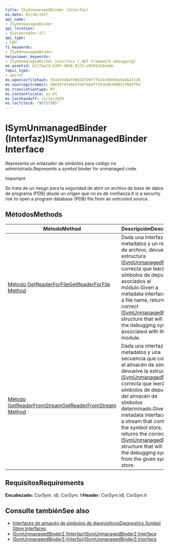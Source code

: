 ```yaml
---
title: ISymUnmanagedBinder (Interfaz)
ms.date: 03/30/2017
api_name:
- ISymUnmanagedBinder
api_location:
- diasymreader.dll
api_type:
- COM
f1_keywords:
- ISymUnmanagedBinder
helpviewer_keywords:
- ISymUnmanagedBinder interface [.NET Framework debugging]
ms.assetid: b22fbe19-b30f-4696-8175-e6b91da9edab
topic_type:
- apiref
ms.openlocfilehash: 554e59484f00626726f7f024c69e93a5e6647130
ms.sourcegitcommit: d8020797a6657d0fbbdff362b80300815f682f94
ms.translationtype: MT
ms.contentlocale: es-ES
ms.lasthandoff: 11/24/2020
ms.locfileid: "95727385"
---
```

# <a name="isymunmanagedbinder-interface"></a><span data-ttu-id="f3f9d-102">ISymUnmanagedBinder (Interfaz)</span><span class="sxs-lookup"><span data-stu-id="f3f9d-102">ISymUnmanagedBinder Interface</span></span>

<span data-ttu-id="f3f9d-103">Representa un enlazador de símbolos para código no administrado.</span><span class="sxs-lookup"><span data-stu-id="f3f9d-103">Represents a symbol binder for unmanaged code.</span></span>  
  
> [!IMPORTANT]
> <span data-ttu-id="f3f9d-104">Se trata de un riesgo para la seguridad de abrir un archivo de base de datos de programa (PDB) desde un origen que no es de confianza.</span><span class="sxs-lookup"><span data-stu-id="f3f9d-104">It is a security risk to open a program database (PDB) file from an untrusted source.</span></span>  
  
## <a name="methods"></a><span data-ttu-id="f3f9d-105">Métodos</span><span class="sxs-lookup"><span data-stu-id="f3f9d-105">Methods</span></span>  
  
|<span data-ttu-id="f3f9d-106">Método</span><span class="sxs-lookup"><span data-stu-id="f3f9d-106">Method</span></span>|<span data-ttu-id="f3f9d-107">Descripción</span><span class="sxs-lookup"><span data-stu-id="f3f9d-107">Description</span></span>|  
|------------|-----------------|  
|[<span data-ttu-id="f3f9d-108">Método GetReaderForFile</span><span class="sxs-lookup"><span data-stu-id="f3f9d-108">GetReaderForFile Method</span></span>](isymunmanagedbinder-getreaderforfile-method.md)|<span data-ttu-id="f3f9d-109">Dada una interfaz de metadatos y un nombre de archivo, devuelve la estructura [ISymUnmanagedReader](isymunmanagedreader-interface.md) correcta que leerá los símbolos de depuración asociados al módulo.</span><span class="sxs-lookup"><span data-stu-id="f3f9d-109">Given a metadata interface and a file name, returns the correct [ISymUnmanagedReader](isymunmanagedreader-interface.md) structure that will read the debugging symbols associated with the module.</span></span>|  
|[<span data-ttu-id="f3f9d-110">Método GetReaderFromStream</span><span class="sxs-lookup"><span data-stu-id="f3f9d-110">GetReaderFromStream Method</span></span>](isymunmanagedbinder-getreaderfromstream-method.md)|<span data-ttu-id="f3f9d-111">Dada una interfaz de metadatos y una secuencia que contiene el almacén de símbolos, devuelve la estructura [ISymUnmanagedReader](isymunmanagedreader-interface.md) correcta que leerá los símbolos de depuración del almacén de símbolos determinado.</span><span class="sxs-lookup"><span data-stu-id="f3f9d-111">Given a metadata interface and a stream that contains the symbol store, returns the correct [ISymUnmanagedReader](isymunmanagedreader-interface.md) structure that will read the debugging symbols from the given symbol store.</span></span>|  
  
## <a name="requirements"></a><span data-ttu-id="f3f9d-112">Requisitos</span><span class="sxs-lookup"><span data-stu-id="f3f9d-112">Requirements</span></span>  

 <span data-ttu-id="f3f9d-113">**Encabezado:** CorSym. idl, CorSym. h</span><span class="sxs-lookup"><span data-stu-id="f3f9d-113">**Header:** CorSym.idl, CorSym.h</span></span>  
  
## <a name="see-also"></a><span data-ttu-id="f3f9d-114">Consulte también</span><span class="sxs-lookup"><span data-stu-id="f3f9d-114">See also</span></span>

- [<span data-ttu-id="f3f9d-115">Interfaces de almacén de símbolos de diagnósticos</span><span class="sxs-lookup"><span data-stu-id="f3f9d-115">Diagnostics Symbol Store Interfaces</span></span>](diagnostics-symbol-store-interfaces.md)
- [<span data-ttu-id="f3f9d-116">ISymUnmanagedBinder2 (Interfaz)</span><span class="sxs-lookup"><span data-stu-id="f3f9d-116">ISymUnmanagedBinder2 Interface</span></span>](isymunmanagedbinder2-interface.md)
- [<span data-ttu-id="f3f9d-117">ISymUnmanagedBinder3 (Interfaz)</span><span class="sxs-lookup"><span data-stu-id="f3f9d-117">ISymUnmanagedBinder3 Interface</span></span>](isymunmanagedbinder3-interface.md)

